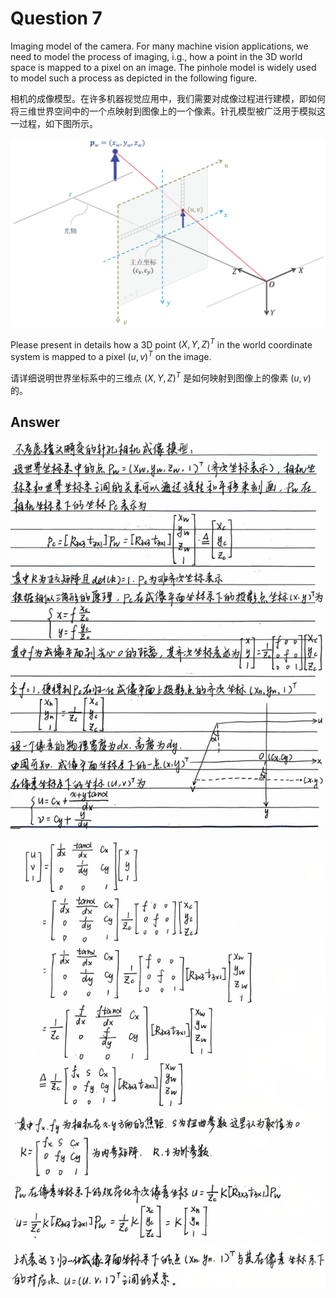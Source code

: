 # Question 7

Imaging model of the camera. For many machine vision applications, we need to model the process of imaging, i.g., how a point in the 3D world space is mapped to a pixel on an image. The pinhole model is widely used to model such a process as depicted in the following figure.

相机的成像模型。在许多机器视觉应用中，我们需要对成像过程进行建模，即如何将三维世界空间中的一个点映射到图像上的一个像素。针孔模型被广泛用于模拟这一过程，如下图所示。

![](assets/2024-12-28_19-46-36.png)

Please present in details how a 3D point $(X, Y, Z)^T$ in the world coordinate system is mapped to a pixel $(u, v)^T$ on the image.

请详细说明世界坐标系中的三维点 $(X, Y, Z)^T$ 是如何映射到图像上的像素 $(u, v)$ 的。

## Answer

![](assets/2024-12-29_20-46-00.png)

![](assets/2024-12-29_20-46-20.png)